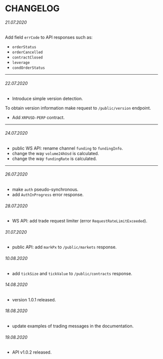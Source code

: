 # CHANGELOG

###### 21.07.2020

Add field `errCode` to API responses such as:

- `orderStatus`
- `orderCancelled`
- `contractClosed`
- `leverage`
- `condOrderStatus`

------

###### 22.07.2020

- Introduce simple version detection.

To obtain version information make request to `/public/version` endpoint.

- Add `XRPUSD-PERP` contract.

------

###### 24.07.2020

- public WS API: rename channel `funding` to `fundingInfo`.
- change the way `volume24hUsd` is calculated.
- change the way `fundingRate` is calculated.

------

###### 26.07.2020

- make `auth` pseudo-synchronous.
- add `AuthInProgress` error response.

###### 28.07.2020

- WS API: add trade request limiter (error `RequestRateLimitExceeded`).

###### 31.07.2020

- public API: add `markPx` to `/public/markets` response.

###### 10.08.2020

- add `tickSize` and `tickValue` to `/public/contracts` response.

###### 14.08.2020

- version 1.0.1 released.

###### 18.08.2020

- update examples of trading messages in the documentation.

###### 19.08.2020

- API v1.0.2 released.